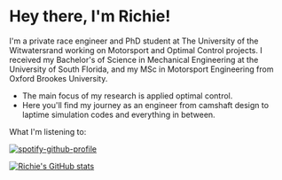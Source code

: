 # Hey there, I'm Richie!

I'm a private race engineer and PhD student at The University of the Witwatersrand working on Motorsport and Optimal Control projects. I received my Bachelor's of Science in Mechanical Engineering at the University of South Florida, and my MSc in Motorsport Engineering from Oxford Brookes University.
- The main focus of my research is applied optimal control. 
- Here you'll find my journey as an engineer from camshaft design to laptime simulation codes and everything in between.

What I'm listening to:

[![spotify-github-profile](https://spotify-github-profile.kittinanx.com/api/view?uid=12174019529&cover_image=true&theme=novatorem&show_offline=false&background_color=c2c2c2&interchange=false&bar_color=53b14f&bar_color_cover=true)](https://github.com/kittinan/spotify-github-profile)

[![Richie's GitHub stats](https://github-readme-stats.vercel.app/api?username=richieleytongt)](https://github.com/anuraghazra/github-readme-stats)

<!---
richieleytongt/richieleytongt is a ✨ special ✨ repository because its `README.md` (this file) appears on your GitHub profile.
You can click the Preview link to take a look at your changes.
--->

